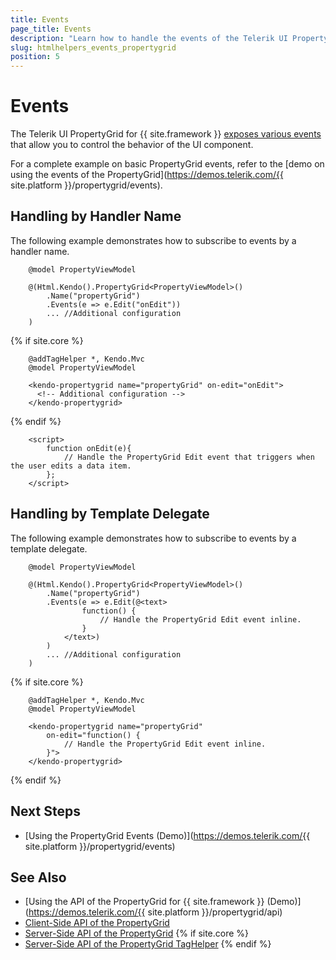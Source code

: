 ```yaml
---
title: Events
page_title: Events
description: "Learn how to handle the events of the Telerik UI PropertyGrid component for {{ site.framework }}."
slug: htmlhelpers_events_propertygrid
position: 5
---
```


# Events

The Telerik UI PropertyGrid for {{ site.framework }} [exposes various events](/api/kendo.mvc.ui.fluent/propertygridventbuilder) that allow you to control the behavior of the UI component.

For a complete example on basic PropertyGrid events, refer to the [demo on using the events of the PropertyGrid](https://demos.telerik.com/{{ site.platform }}/propertygrid/events).

## Handling by Handler Name

The following example demonstrates how to subscribe to events by a handler name.

```HtmlHelper
    @model PropertyViewModel

    @(Html.Kendo().PropertyGrid<PropertyViewModel>()
        .Name("propertyGrid")
        .Events(e => e.Edit("onEdit"))
        ... //Additional configuration
    )
```
{% if site.core %}
```TagHelper
    @addTagHelper *, Kendo.Mvc
    @model PropertyViewModel

    <kendo-propertygrid name="propertyGrid" on-edit="onEdit">
      <!-- Additional configuration -->
    </kendo-propertygrid>
```
{% endif %}
```JS scripts
    <script>
        function onEdit(e){
            // Handle the PropertyGrid Edit event that triggers when the user edits a data item.
        };
    </script>
```

## Handling by Template Delegate

The following example demonstrates how to subscribe to events by a template delegate.

```HtmlHelper
    @model PropertyViewModel

    @(Html.Kendo().PropertyGrid<PropertyViewModel>()
        .Name("propertyGrid")
        .Events(e => e.Edit(@<text>
                function() {
                    // Handle the PropertyGrid Edit event inline.
                }
            </text>)
        )
        ... //Additional configuration
    )
```
{% if site.core %}
```TagHelper
    @addTagHelper *, Kendo.Mvc
    @model PropertyViewModel

    <kendo-propertygrid name="propertyGrid" 
        on-edit="function() {
            // Handle the PropertyGrid Edit event inline.
        }">
    </kendo-propertygrid>
```
{% endif %}

## Next Steps

* [Using the PropertyGrid Events (Demo)](https://demos.telerik.com/{{ site.platform }}/propertygrid/events)

## See Also

* [Using the API of the PropertyGrid for {{ site.framework }} (Demo)](https://demos.telerik.com/{{ site.platform }}/propertygrid/api)
* [Client-Side API of the PropertyGrid](https://docs.telerik.com/kendo-ui/api/javascript/ui/propertygrid)
* [Server-Side API of the PropertyGrid](/api/propertygrid)
{% if site.core %}
* [Server-Side API of the PropertyGrid TagHelper](/api/taghelpers/propertygrid)
{% endif %}